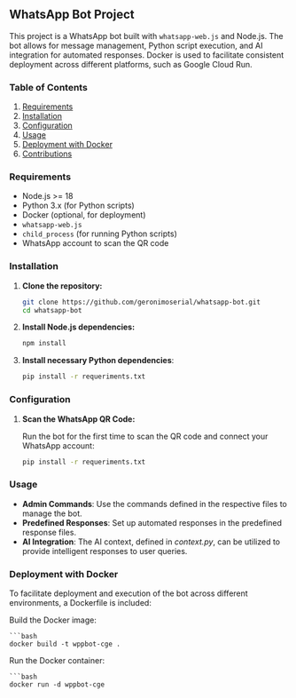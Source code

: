 ## WhatsApp Bot Project

This project is a WhatsApp bot built with `whatsapp-web.js` and Node.js. The bot allows for message management, Python script execution, and AI integration for automated responses. Docker is used to facilitate consistent deployment across different platforms, such as Google Cloud Run.

### Table of Contents

1. [Requirements](#requirements)
2. [Installation](#installation)
3. [Configuration](#configuration)
4. [Usage](#usage)
5. [Deployment with Docker](#deployment-with-docker)
6. [Contributions](#contributions)

### Requirements

- Node.js >= 18
- Python 3.x (for Python scripts)
- Docker (optional, for deployment)
- `whatsapp-web.js`
- `child_process` (for running Python scripts)
- WhatsApp account to scan the QR code

### Installation

1. **Clone the repository:**

   ```bash
   git clone https://github.com/geronimoserial/whatsapp-bot.git
   cd whatsapp-bot

2. **Install Node.js dependencies:**

   ```bash
   npm install
   
3. **Install necessary Python dependencies**:

   ```bash
   pip install -r requeriments.txt

### Configuration
1. **Scan the WhatsApp QR Code:**

   Run the bot for the first time to scan the QR code and connect your WhatsApp account:

   ```bash
   pip install -r requeriments.txt

### Usage

- **Admin Commands**: Use the commands defined in the respective files to manage the bot.
- **Predefined Responses**: Set up automated responses in the predefined response files.
- **AI Integration**: The AI context, defined in *context.py*, can be utilized to provide intelligent responses to user queries.

### Deployment with Docker
 To facilitate deployment and execution of the bot across different environments, a Dockerfile is included:

 Build the Docker image:
 
    ```bash
    docker build -t wppbot-cge .

 Run the Docker container:

    ```bash
    docker run -d wppbot-cge




